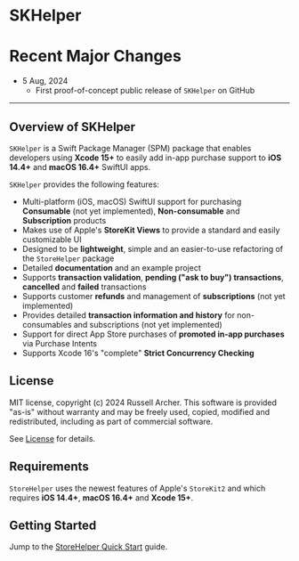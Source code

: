 # SKHelper

# Recent Major Changes
- 5 Aug, 2024
    - First proof-of-concept public release of `SKHelper` on GitHub

---

## Overview of SKHelper

`SKHelper` is a Swift Package Manager (SPM) package that enables developers using **Xcode 15+** to easily add in-app purchase 
support to **iOS 14.4+** and **macOS 16.4+** SwiftUI apps. 

`SKHelper` provides the following features:

- Multi-platform (iOS, macOS) SwiftUI support for purchasing **Consumable** (not yet implemented), **Non-consumable** and **Subscription** products
- Makes use of Apple's **StoreKit Views** to provide a standard and easily customizable UI
- Designed to be **lightweight**, simple and an easier-to-use refactoring of the `StoreHelper` package
- Detailed **documentation** and an example project
- Supports **transaction validation**, **pending ("ask to buy") transactions**, **cancelled** and **failed** transactions
- Supports customer **refunds** and management of **subscriptions** (not yet implemented)
- Provides detailed **transaction information and history** for non-consumables and subscriptions (not yet implemented)
- Support for direct App Store purchases of **promoted in-app purchases** via Purchase Intents
- Supports Xcode 16's "complete" **Strict Concurrency Checking** 

## License

MIT license, copyright (c) 2024 Russell Archer. This software is provided "as-is" without warranty and may be freely used, copied, 
modified and redistributed, including as part of commercial software. 

See [License](https://russell-archer.github.io/SKHelper/documentation/skhelper/license) for details.

## Requirements

`StoreHelper` uses the newest features of Apple's `StoreKit2` and which requires **iOS 14.4+**, **macOS 16.4+** and **Xcode 15+**.

## Getting Started

Jump to the [StoreHelper Quick Start](https://russell-archer.github.io/SKHelper/documentation/skhelper/quickstart) guide.
